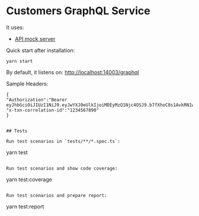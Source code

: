 # Customers GraphQL Service

It uses:

- [API mock server](/open-api-mock-server)

Quick start after installation:

```
yarn start
```

By default, it listens on: [http://localhost:14003/graphql](http://localhost:14003/graphql)

Sample Headers:

```
{
"Authorization":"Bearer eyJhbGciOiJIUzI1NiJ9.eyJwYXJ0eUlkIjoiMDEyMzQ1Njc4OSJ9.b7fXhoC8s1AvkRN1wghsWRonIXTcAHBSsjV6Wj6IJKs",
"x-txn-correlation-id":"1234567890"
}
```

```

## Tests

Run test scenarios in `tests/**/*.spec.ts`:

```

yarn test

```

Run test scenarios and show code coverage:

```

yarn test:coverage

```

Run test scenarios and prepare report:

```

yarn test:report

```

```
